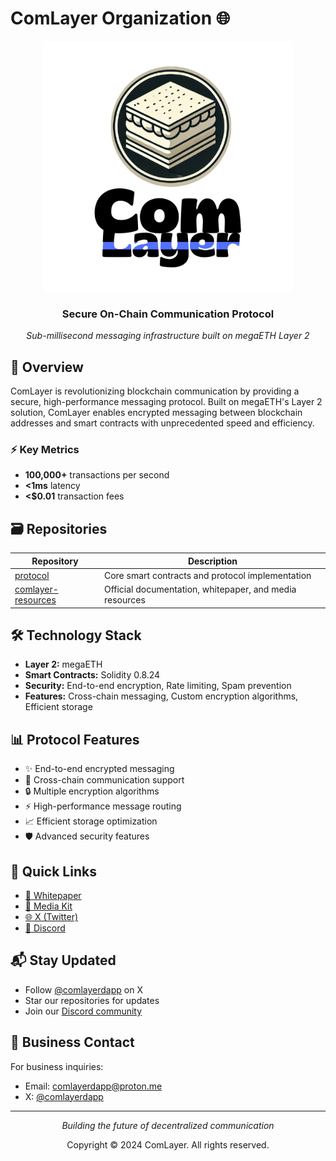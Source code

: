 # ComLayer Organization 🌐

<div align="center">
 <img src="https://raw.githubusercontent.com/comlayer/comlayer-resources/main/media/logo/png/logo_with_text.png" alt="ComLayer Logo" width="400"/>

 ### Secure On-Chain Communication Protocol
 *Sub-millisecond messaging infrastructure built on megaETH Layer 2*
</div>

## 🚀 Overview

ComLayer is revolutionizing blockchain communication by providing a secure, high-performance messaging protocol. Built on megaETH's Layer 2 solution, ComLayer enables encrypted messaging between blockchain addresses and smart contracts with unprecedented speed and efficiency.

### ⚡ Key Metrics
- **100,000+** transactions per second
- **<1ms** latency
- **<$0.01** transaction fees

## 🗃️ Repositories

| Repository | Description |
|------------|-------------|
| [protocol](https://github.com/comlayer/protocol) | Core smart contracts and protocol implementation |
| [comlayer-resources](https://github.com/comlayer/comlayer-resources) | Official documentation, whitepaper, and media resources |

## 🛠️ Technology Stack

- **Layer 2:** megaETH
- **Smart Contracts:** Solidity 0.8.24
- **Security:** End-to-end encryption, Rate limiting, Spam prevention
- **Features:** Cross-chain messaging, Custom encryption algorithms, Efficient storage

## 📊 Protocol Features

- ✨ End-to-end encrypted messaging
- 🔄 Cross-chain communication support
- 🔒 Multiple encryption algorithms
- ⚡ High-performance message routing
- 📈 Efficient storage optimization
- 🛡️ Advanced security features

## 🔗 Quick Links

- [📖 Whitepaper](https://github.com/comlayer/comlayer-resources/blob/main/documents/comLayer_whitepaper.pdf)
- [🎨 Media Kit](https://github.com/comlayer/comlayer-resources/tree/main/media)
- [🌐 X (Twitter)](https://x.com/comlayerdapp)
- [💬 Discord](https://discord.gg/yqUTdJTCPk)

## 📬 Stay Updated

- Follow [@comlayerdapp](https://x.com/comlayerdapp) on X
- Star our repositories for updates
- Join our [Discord community](https://discord.gg/yqUTdJTCPk)

## 💼 Business Contact

For business inquiries:
- Email: comlayerdapp@proton.me
- X: [@comlayerdapp](https://x.com/comlayerdapp)

---

<div align="center">
 
 *Building the future of decentralized communication*
 
 Copyright © 2024 ComLayer. All rights reserved.
</div>
